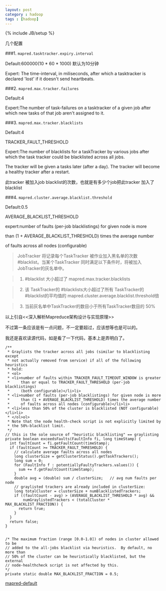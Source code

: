 ```yaml
---
layout: post
category : hadoop
tags : [hadoop]
---
```

{% include JB/setup %}

几个配置


###1. `mapred.tasktracker.expiry.interval`

Default:600000(10 * 60 * 1000) 默认为10分钟

Expert: The time-interval, in miliseconds, after which a tasktracker is declared 'lost' if it doesn't send heartbeats.

###2. `mapred.max.tracker.failures`

Default:4

Expert:The number of task-failures on a tasktracker of a given job after which new tasks of that job aren't assigned to it.


###3. `mapred.max.tracker.blacklists`

Default:4

TRACKER_FAULT_THRESHOLD

Expert:The number of blacklists for a taskTracker by various jobs after which the task tracker could be blacklisted across all jobs. 

The tracker will be given a tasks later (after a day). The tracker will become a healthy tracker after a restart.

此tracker 被加入job blacklist的次数，也就是有多少个job把此tracker 加入了blacklist

###4. `mapred.cluster.average.blacklist.threshold`

Default:0.5

AVERAGE_BLACKLIST_THRESHOLD

expert:number of faults (per-job blacklistings) for given node is more

than (1 + AVERAGE_BLACKLIST_THRESHOLD) times the average number

of faults across all nodes (configurable)


>JobTracker 将记录每个TaskTracker 被作业加入黑名单的次数 #blacklist。当某个TaskTracker 同时满足以下条件时，将被加入 JobTracker的灰名单中。

>1. #blacklist 大小超过了 mapred.max.tracker.blacklists

>2. 该 TaskTracker的 #blacklists大小超过了所有 TaskTracker的 #blacklist的平均值的 mapred.cluster.average.blacklist.threshold倍

>3. 当前灰名单中TaskTracker的数目小于所有TaskTracker数目的 50% 

以上引自<<深入解析Mapreduce架构设计与实现原理>>

不过第一条应该是有一点问题，不一定要超过，应该想等也是可以的。

我还是喜欢读源代码，如是看了一下代码，基本上是弄明白了。

    /**
     * Graylists the tracker across all jobs (similar to blacklisting except
     * not actually removed from service) if all of the following heuristics
     * hold:
     * <ol>
     * <li>number of faults within TRACKER_FAULT_TIMEOUT_WINDOW is greater
     *     than or equal to TRACKER_FAULT_THRESHOLD (per-job blacklistings)
     *     (both configurable)</li>li>
     * <li>number of faults (per-job blacklistings) for given node is more
     *     than (1 + AVERAGE_BLACKLIST_THRESHOLD) times the average number
     *     of faults across all nodes (configurable)</li>li>
     * <li>less than 50% of the cluster is blacklisted (NOT configurable)</li>li>
     * </ol>ol>
     * Note that the node health-check script is not explicitly limited by
     * the 50%-blacklist limit.
     */
    // this is the sole source of "heuristic blacklisting" == graylisting
    private boolean exceedsFaults(FaultInfo fi, long timeStamp) {
      int faultCount = fi.getFaultCount(timeStamp);
      if (faultCount >= TRACKER_FAULT_THRESHOLD) {
        // calculate average faults across all nodes
        long clusterSize = getClusterStatus().getTaskTrackers();
        long sum = 0; 
        for (FaultInfo f : potentiallyFaultyTrackers.values()) {
          sum += f.getFaultCount(timeStamp);
        }    
        double avg = (double) sum / clusterSize;   // avg num faults per node
        // graylisted trackers are already included in clusterSize:
        long totalCluster = clusterSize + numBlacklistedTrackers;
        if ((faultCount - avg) > (AVERAGE_BLACKLIST_THRESHOLD * avg) &&
            numGraylistedTrackers < (totalCluster * MAX_BLACKLIST_FRACTION)) {
          return true;
        }
      }
      return false;
    }


    /* The maximum fraction (range [0.0-1.0]) of nodes in cluster allowed to be
    // added to the all-jobs blacklist via heuristics.  By default, no more than
    // 50% of the cluster can be heuristically blacklisted, but the external
    // node-healthcheck script is not affected by this.
    */
    private static double MAX_BLACKLIST_FRACTION = 0.5;



[mapred-default](http://archive.cloudera.com/cdh/3/hadoop/mapred-default.html 'maprd-default')
